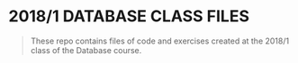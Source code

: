 # 2018/1 DATABASE CLASS FILES

> These repo contains files of code and exercises created at the 2018/1 
class of the Database course.

